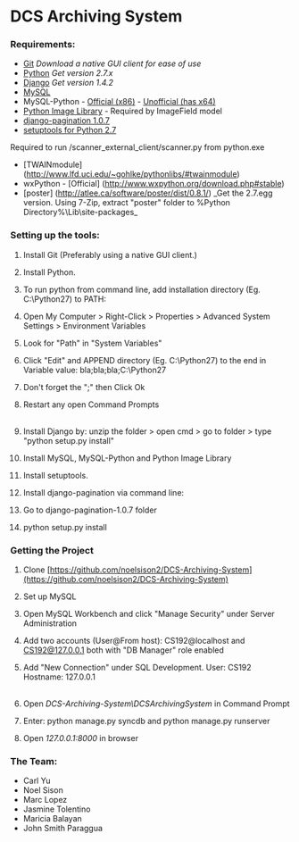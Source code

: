 # DCS Archiving System

### Requirements:
* [Git](http://git-scm.com/downloads) _Download a native GUI client for ease of use_
* [Python](http://www.python.org/download/) _Get version 2.7.x_
* [Django](https://www.djangoproject.com/download/) _Get version 1.4.2_
* [MySQL](http://www.mysql.com/downloads/installer/)
* MySQL-Python - [Official (x86)](http://sourceforge.net/projects/mysql-python/) - [Unofficial (has x64)](http://www.lfd.uci.edu/~gohlke/pythonlibs/#mysql-python)
* [Python Image Library](http://www.lfd.uci.edu/~gohlke/pythonlibs/#pil) - Required by ImageField model
* [django-pagination 1.0.7](https://pypi.python.org/pypi/django-pagination)
* [setuptools for Python 2.7](https://pypi.python.org/pypi/setuptools)

Required to run /scanner_external_client/scanner.py from python.exe
* [TWAINmodule] (http://www.lfd.uci.edu/~gohlke/pythonlibs/#twainmodule)
* wxPython - [Official] (http://www.wxpython.org/download.php#stable)
* [poster] (http://atlee.ca/software/poster/dist/0.8.1/) _Get the 2.7.egg version. Using 7-Zip, extract "poster" folder to %Python Directory%\Lib\site-packages\_



### Setting up the tools:
1. Install Git (Preferably using a native GUI client.)

2. Install Python.

3. To run python from command line, add installation directory (Eg. C:\Python27) to PATH: 

 1. Open My Computer > Right-Click > Properties > Advanced System Settings > Environment Variables
 2. Look for "Path" in "System Variables"
 3. Click "Edit" and APPEND directory (Eg. C:\Python27) to the end in Variable value: bla;bla;bla;C:\Python27
 4. Don't forget the ";" then Click Ok
 5. Restart any open Command Prompts
<br><br>
4. Install Django by: unzip the folder > open cmd > go to folder > type  "python setup.py install"

5. Install MySQL, MySQL-Python and Python Image Library

6. Install setuptools.

7. Install django-pagination via command line:
 1. Go to django-pagination-1.0.7 folder
 2. python setup.py install

### Getting the Project
1. Clone [https://github.com/noelsison2/DCS-Archiving-System](https://github.com/noelsison2/DCS-Archiving-System)

2. Set up MySQL

 1. Open MySQL Workbench and click "Manage Security" under Server Administration
 2. Add two accounts (User@From host): CS192@localhost and CS192@127.0.0.1 both with "DB Manager" role enabled
 3. Add "New Connection" under SQL Development. User: CS192 Hostname: 127.0.0.1
<br><br>
2. Open _DCS-Archiving-System\DCSArchivingSystem_ in Command Prompt
3. Enter: python manage.py syncdb and python manage.py runserver
4. Open _127.0.0.1:8000_ in browser

### The Team:
* Carl Yu
* Noel Sison
* Marc Lopez
* Jasmine Tolentino
* Maricia Balayan
* John Smith Paraggua
